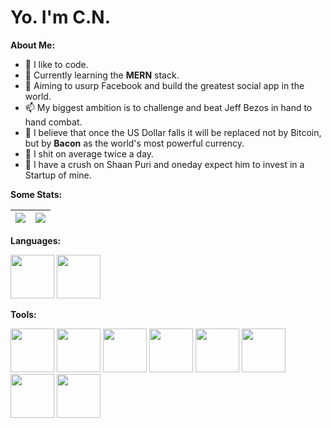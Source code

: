 # Yo. I'm C.N.

**About Me:** 
- 👀 I like to code.
- 🌱 Currently learning the **MERN** stack.
- 👋 Aiming to usurp Facebook and build the greatest social app in the world.
- 📫 My biggest ambition is to challenge and beat Jeff Bezos in hand to hand combat.
- 🥓 I believe that once the US Dollar falls it will be replaced not by Bitcoin, but by **Bacon** as the world's most powerful currency.
- 💩 I shit on average twice a day.
- 💞️ I have a crush on Shaan Puri and oneday expect him to invest in a Startup of mine.



**Some Stats:**

| <a href="https://github.com/anuraghazra/github-readme-stats"><img align="center" src="https://github-readme-stats.vercel.app/api?username=CN-M&theme=tokyonight&custom_title=C.N.'s Github Stats&show_icons=true&count_private=true&hide_border=true"/></a> | <a href="https://github.com/anuraghazra/convoychat"><img align="center" src="https://github-readme-stats.vercel.app/api/top-langs/?username=CN-M&layout=compact&hide_border=true"/></a> |
| ------------- | ------------- |

**Languages:** 

<img><img height="70" src="https://upload.wikimedia.org/wikipedia/commons/thumb/9/99/Unofficial_JavaScript_logo_2.svg/2048px-Unofficial_JavaScript_logo_2.svg.png"></coimgde>
<img><img height="70" src="https://logos-world.net/wp-content/uploads/2021/10/Python-Emblem.png"></img>

**Tools:**

<img><img height="70" src="https://upload.wikimedia.org/wikipedia/commons/thumb/6/61/HTML5_logo_and_wordmark.svg/512px-HTML5_logo_and_wordmark.svg.png"></img>
<img><img height="70" src="https://upload.wikimedia.org/wikipedia/commons/thumb/d/d5/CSS3_logo_and_wordmark.svg/1452px-CSS3_logo_and_wordmark.svg.png"></img>
<img><img height="70" src="https://git-scm.com/images/logos/downloads/Git-Icon-1788C.png"></img>
<img><img height="70" src="https://brandslogos.com/wp-content/uploads/images/react-logo-vector.svg"></img>
<img><img height="70" src="https://expressjs.com/images/express-facebook-share.png"></img>
<img><img height="70" src="https://encrypted-tbn0.gstatic.com/images?q=tbn:ANd9GcSQ4vXlgApMA6WnF3rgrefW_p5BF6T0auS87Q&usqp=CAU.jpg"></img> 
<img><img height="70" src="https://1000logos.net/wp-content/uploads/2020/08/MongoDB-Emblem.jpg"></img>
<img><img height="70" src="https://upload.wikimedia.org/wikipedia/commons/thumb/9/96/Sass_Logo_Color.svg/512px-Sass_Logo_Color.svg.png?20150315202757"></img>

<!---
CN-M/CN-M is a ✨ special ✨ repository because its `README.md` (this file) appears on your GitHub profile.
You can click the Preview link to take a look at your changes.
--->
